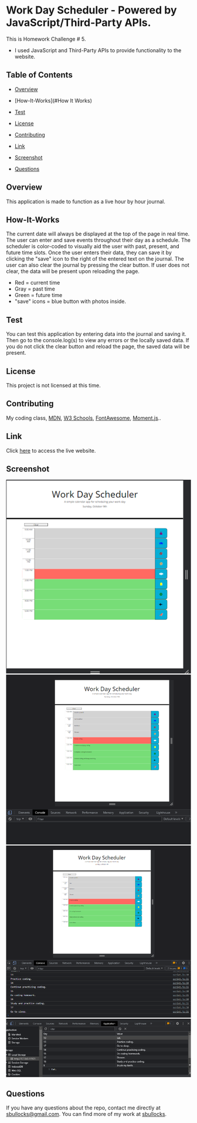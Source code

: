 # Work Day Scheduler - Powered by JavaScript/Third-Party APIs.

This is Homework Challenge # 5. 

* I used JavaScript and Third-Party APIs to provide functionality to the website.

## Table of Contents 

* [Overview](#overview)

* [How-It-Works](#How It Works)

* [Test](#test)

* [License](#license)

* [Contributing](#contributing)

* [Link](#link)
   
* [Screenshot](#screenshot)

* [Questions](#questions)

## Overview

This application is made to function as a live hour by hour journal.

## How-It-Works

The current date will always be displayed at the top of the page in real time. The user can enter and save events throughout their day as a schedule. The scheduler is color-coded to visually aid the user with past, present, and future time slots. Once the user enters their data, they can save it by clicking the "save" icon to the right of the entered text on the journal. The user can also clear the journal by pressing the clear button. If user does not clear, the data will be present upon reloading the page. 

* Red = current time
* Gray = past time
* Green = future time
* "save" icons = blue button with photos inside.

## Test

You can test this application by entering data into the journal and saving it. Then go to the console.log(s) to view any errors or the locally saved data.
If you do not click the clear button and reload the page, the saved data will be present.

## License

This project is not licensed at this time.
<!-- ![GitHub license](https://img.shields.io/badge/license-MIT-blue.svg) -->
  
## Contributing

My coding class, [MDN](https://developer.mozilla.org/en-US/), [W3 Schools](https://www.w3schools.com/), [FontAwesome](https://fontawesome.com/), [Moment.js](https://momentjs.com/)..

## Link
Click [here](https://github.com/sbullocks/homework-challenge5) to access the live website.

## Screenshot
![Alt text](./assets/images/completed-site.png)
![Alt text](./assets/images/empty-console-log.png)
![Alt text](./assets/images/console-log-localStorage-saved.png) 
![Alt text](./assets/images/console-log-localStorage-screenshot.png)

## Questions

If you have any questions about the repo, contact me directly at sbullocks@gmail.com. You can find more of my work at [sbullocks](https://github.com/sbullocks).
